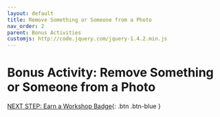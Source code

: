 ```yaml
---
layout: default
title: Remove Something or Someone from a Photo
nav_order: 2
parent: Bonus Activities
customjs: http://code.jquery.com/jquery-1.4.2.min.js
---
```

# Bonus Activity: Remove Something or Someone from a Photo


[NEXT STEP: Earn a Workshop Badge](informal-credentials.html){: .btn .btn-blue }
